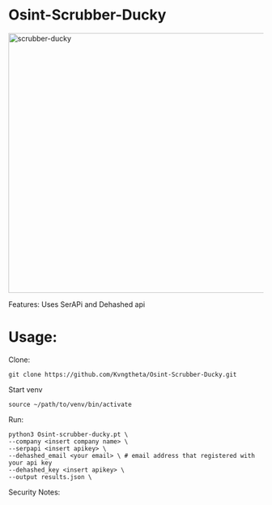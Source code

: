# Osint-Scrubber-Ducky

<img width="1024" height="512" alt="scrubber-ducky" src="https://github.com/user-attachments/assets/91913b81-2b72-4b34-8095-7f178680eea9" />

Features:
Uses SerAPi and Dehashed api 

# Usage:

Clone:
```
git clone https://github.com/Kvngtheta/Osint-Scrubber-Ducky.git
```
Start venv
```
source ~/path/to/venv/bin/activate
```

Run:
```
python3 Osint-scrubber-ducky.pt \
--company <insert company name> \
--serpapi <insert apikey> \
--dehashed_email <your email> \ # email address that registered with your api key
--dehashed_key <insert apikey> \
--output results.json \ 
```

Security Notes:
